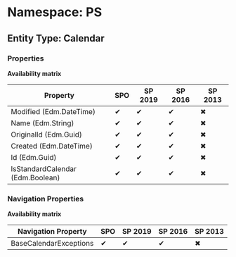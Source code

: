 # Namespace: PS
## Entity Type: Calendar

### Properties

**Availability matrix**

Property | SPO | SP 2019 | SP 2016 | SP 2013
----------|-----|---------|---------|--------
Modified (Edm.DateTime) | ✔ | ✔ | ✔ | ✖
Name (Edm.String) | ✔ | ✔ | ✔ | ✖
OriginalId (Edm.Guid) | ✔ | ✔ | ✔ | ✖
Created (Edm.DateTime) | ✔ | ✔ | ✔ | ✖
Id (Edm.Guid) | ✔ | ✔ | ✔ | ✖
IsStandardCalendar (Edm.Boolean) | ✔ | ✔ | ✔ | ✖

### Navigation Properties

**Availability matrix**

Navigation Property | SPO | SP 2019 | SP 2016 | SP 2013
----------|-----|---------|---------|--------
BaseCalendarExceptions | ✔ | ✔ | ✔ | ✖

